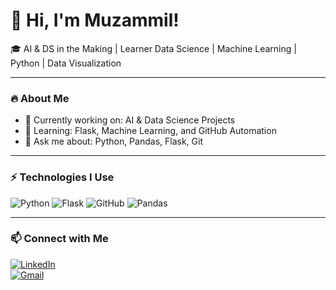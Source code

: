 # 👋 Hi, I'm Muzammil!

🎓 AI & DS in the Making | Learner Data Science | Machine Learning | Python | Data Visualization

---

### 🔥 About Me
- 🔭 Currently working on: AI & Data Science Projects  
- 🌱 Learning: Flask, Machine Learning, and GitHub Automation  
- 💬 Ask me about: Python, Pandas, Flask, Git  

---

### ⚡ Technologies I Use
![Python](https://img.shields.io/badge/Python-blue?logo=python)
![Flask](https://img.shields.io/badge/Flask-black?logo=flask)
![GitHub](https://img.shields.io/badge/GitHub-gray?logo=github)
![Pandas](https://img.shields.io/badge/Pandas-purple?logo=pandas)

---

### 📫 Connect with Me
 

[![LinkedIn](https://img.shields.io/badge/LinkedIn-0A66C2?style=for-the-badge&logo=linkedin&logoColor=white)](www.linkedin.com/in/muzammil-shaikh01)  
[![Gmail](https://img.shields.io/badge/Email-D14836?style=for-the-badge&logo=gmail&logoColor=white)](muzammil9709@gmail.com)




